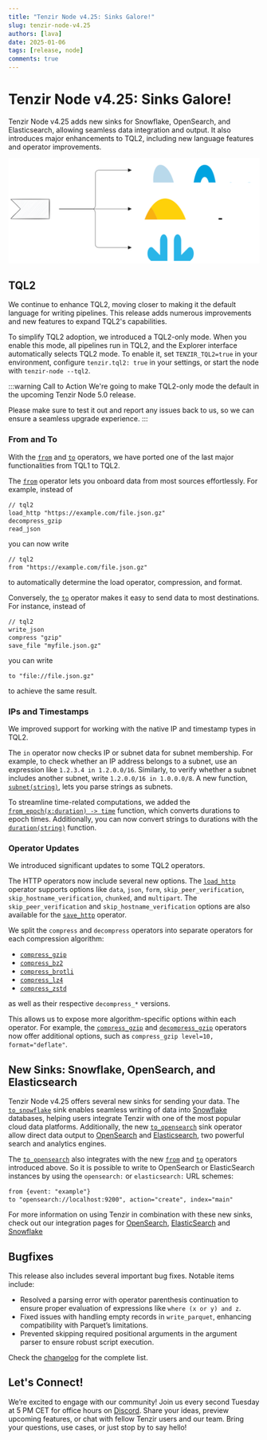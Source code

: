 ```yaml
---
title: "Tenzir Node v4.25: Sinks Galore!"
slug: tenzir-node-v4.25
authors: [lava]
date: 2025-01-06
tags: [release, node]
comments: true
---
```


# Tenzir Node v4.25: Sinks Galore!

Tenzir Node v4.25 adds new sinks for Snowflake, OpenSearch, and Elasticsearch,
allowing seamless data integration and output. It also introduces major 
enhancements to TQL2, including new language features and operator
improvements.

![Tenzir Node v4.25](tenzir-node-v4.25.excalidraw.svg)

[github-release]: https://github.com/tenzir/tenzir/releases/tag/v4.25.0

<!-- truncate -->

## TQL2

We continue to enhance TQL2, moving closer to making it the default language
for writing pipelines. This release adds numerous improvements and new
features to expand TQL2's capabilities.

To simplify TQL2 adoption, we introduced a TQL2-only mode. When you enable
this mode, all pipelines run in TQL2, and the Explorer interface automatically
selects TQL2 mode. To enable it, set `TENZIR_TQL2=true` in your environment,
configure `tenzir.tql2: true` in your settings, or start the node with
`tenzir-node --tql2`.

:::warning Call to Action
We're going to make TQL2-only mode the default in the upcoming Tenzir Node 5.0
release.

Please make sure to test it out and report any issues back to us, so we can
ensure a seamless upgrade experience.
:::

### From and To

With the [`from`](/next/tql2/operators/from) and
[`to`](/next/tql2/operators/to) operators, we have ported one of the last major
functionalities from TQL1 to TQL2.

The [`from`](/next/tql2/operators/from) operator lets you onboard data from
most sources effortlessly. For example, instead of 

```
// tql2
load_http "https://example.com/file.json.gz"
decompress_gzip
read_json
```

you can now write

```
// tql2
from "https://example.com/file.json.gz"
``` 

to automatically determine the load operator, compression, and format.

Conversely, the [`to`](/next/tql2/operators/to) operator makes it easy to
send data to most destinations. For instance, instead of 

```
// tql2
write_json
compress "gzip"
save_file "myfile.json.gz"
```

you can write

```
to "file://file.json.gz"
```

to achieve the same result.

### IPs and Timestamps

We improved support for working with the native IP and timestamp types in TQL2.

The `in` operator now checks IP or subnet data for subnet membership. For
example, to check whether an IP address belongs to a subnet, use an expression
like `1.2.3.4 in 1.2.0.0/16`. Similarly, to verify whether a subnet includes
another subnet, write `1.2.0.0/16 in 1.0.0.0/8`. A new function,
[`subnet(string)`](/next/tql2/functions/subnet), lets you parse strings as
subnets.

To streamline time-related computations, we added the
[`from_epoch(x:duration) -> time`](/next/tql2/functions/from_epoch) function,
which converts durations to epoch times. Additionally, you can now convert
strings to durations with the
[`duration(string)`](/next/tql2/functions/duration) function.

### Operator Updates

We introduced significant updates to some TQL2 operators.

The HTTP operators now include several new options. The
[`load_http`](/next/tql2/operators/load_http) operator supports options like
`data`, `json`, `form`, `skip_peer_verification`, `skip_hostname_verification`,
`chunked`, and `multipart`. The `skip_peer_verification` and
`skip_hostname_verification` options are also available for the
[`save_http`](/next/tql2/operators/save_http) operator.

We split the `compress` and `decompress` operators into
separate operators for each compression algorithm:

 - [`compress_gzip`](/next/tql2/operators/compress_gzip)
 - [`compress_bz2`](/next/tql2/operators/compress_bz2)
 - [`compress_brotli`](/next/tql2/operators/compress_brotli)
 - [`compress_lz4`](/next/tql2/operators/compress_lz4)
 - [`compress_zstd`](/next/tql2/operators/compress_zstd)

as well as their respective `decompress_*` versions.

This allows us to expose more algorithm-specific options within each operator.
For example, the [`compress_gzip`](/next/tql2/operators/compress_gzip) and
[`decompress_gzip`](/next/tql2/operators/decompress_gzip) operators now
offer additional options, such as `compress_gzip level=10, format="deflate"`.

## New Sinks: Snowflake, OpenSearch, and Elasticsearch

Tenzir Node v4.25 offers several new sinks for sending your data. The
[`to_snowflake`](/next/tql2/operators/to_snowflake) sink enables seamless
writing of data into [Snowflake](https://www.snowflake.com) databases, helping
users integrate Tenzir with one of the most popular cloud data platforms.
Additionally, the new [`to_opensearch`](/next/tql2/operators/to_opensearch)
sink operator allow direct data output to [OpenSearch](https://opensearch.org/)
and [Elasticsearch](https://www.elastic.co/elasticsearch), two powerful
search and analytics engines.

The [`to_opensearch`](/next/tql2/operators/to_opensearch) also
integrates with the new [`from`](/next/tql2/operators/from) and
[`to`](/next/tql2/operators/to) operators introduced above. So
it is possible to write to OpenSearch or ElasticSearch instances
by using the `opensearch:` or `elasticsearch:` URL schemes:

```
from {event: "example"}
to "opensearch://localhost:9200", action="create", index="main"
```

For more information on using Tenzir in combination with these new sinks, check
out our integration pages for [OpenSearch](/next/integrations/opensearch),
[ElasticSearch](/next/integrations/elasticsearch) and
[Snowflake](/next/integrations/snowflake)

## Bugfixes

This release also includes several important bug fixes. Notable items include:

- Resolved a parsing error with operator parenthesis continuation to ensure
  proper evaluation of expressions like `where (x or y) and z`.
- Fixed issues with handling empty records in `write_parquet`, enhancing
  compatibility with Parquet’s limitations.
- Prevented skipping required positional arguments in the argument parser
  to ensure robust script execution.

Check the [changelog][changelog] for the complete list.

## Let's Connect!

We’re excited to engage with our community! Join us every second Tuesday at 5 PM CET for office hours on [Discord][discord]. Share your ideas, preview upcoming features, or chat with fellow Tenzir users and our team. Bring your questions, use cases, or just stop by to say hello!

[discord]: /discord  
[changelog]: /changelog#v4250  
